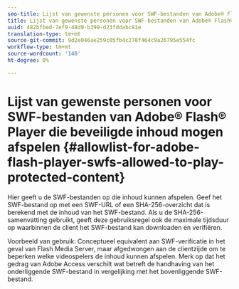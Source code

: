 ```yaml
---
seo-title: Lijst van gewenste personen voor SWF-bestanden van Adobe® Flash® Player die beveiligde inhoud mogen afspelen
title: Lijst van gewenste personen voor SWF-bestanden van Adobe® Flash® Player die beveiligde inhoud mogen afspelen
uuid: 482bfbed-7ef9-48d9-b399-d23fddabc81e
translation-type: tm+mt
source-git-commit: 9d2e046ae259c05fb4c278f464c9a26795e554fc
workflow-type: tm+mt
source-wordcount: '140'
ht-degree: 0%

---
```



# Lijst van gewenste personen voor SWF-bestanden van Adobe® Flash® Player die beveiligde inhoud mogen afspelen {#allowlist-for-adobe-flash-player-swfs-allowed-to-play-protected-content}

Hier geeft u de SWF-bestanden op die inhoud kunnen afspelen. Geef het SWF-bestand op met een SWF-URL of een SHA-256-overzicht dat is berekend met de inhoud van het SWF-bestand. Als u de SHA-256-samenvatting gebruikt, geeft deze gebruiksregel ook de maximale tijdsduur op waarbinnen de client het SWF-bestand kan downloaden en verifiëren.

Voorbeeld van gebruik: Conceptueel equivalent aan SWF-verificatie in het geval van Flash Media Server, maar afgedwongen aan de clientzijde om te beperken welke videospelers de inhoud kunnen afspelen. Merk op dat het gedrag van Adobe Access verschilt wat betreft de handhaving van het onderliggende SWF-bestand in vergelijking met het bovenliggende SWF-bestand.
